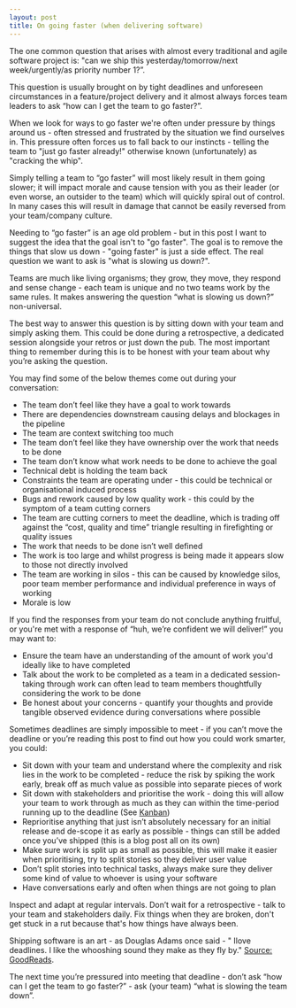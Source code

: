 ```yaml
---
layout: post
title: On going faster (when delivering software)
---
```

The one common question that arises with almost every traditional and agile software project is: "can we ship this yesterday/tomorrow/next week/urgently/as priority number 1?”. 

This question is usually brought on by tight deadlines and unforeseen circumstances in a feature/project delivery and it almost always forces team leaders to ask “how can I get the team to go faster?”. 

When we look for ways to go faster we're often under pressure by things around us - often stressed and frustrated by the situation we find ourselves in. This pressure often forces us to fall back to our instincts - telling the team to "just go faster already!" otherwise known (unfortunately) as "cracking the whip". 

Simply telling a team to “go faster” will most likely result in them going slower; it will impact morale and cause tension with you as their leader (or even worse, an outsider to the team) which will quickly spiral out of control. In many cases this will result in damage that cannot be easily reversed from your team/company culture.

Needing to “go faster” is an age old problem - but in this post I want to suggest the idea that the goal isn't to "go faster". The goal is to remove the things that slow us down - "going faster" is just a side effect. The real question we want to ask is "what is slowing us down?". 

Teams are much like living organisms; they grow, they move, they respond and sense change - each team is unique and no two teams work by the same rules. It makes answering the question “what is slowing us down?” non-universal. 

The best way to answer this question is by sitting down with your team and simply asking them. This could be done during a retrospective, a dedicated session alongside your retros or just down the pub. The most important thing to remember during this is to be honest with your team about why you’re asking the question.

You may find some of the below themes come out during your conversation:

* The team don’t feel like they have a goal to work towards
* There are dependencies downstream causing delays and blockages in the pipeline 
* The team are context switching too much
* The team don’t feel like they have ownership over the work that needs to be done
* The team don’t know what work needs to be done to achieve the goal 
* Technical debt is holding the team back
* Constraints the team are operating under - this could be technical or organisational induced process 
* Bugs and rework caused by low quality work - this could by the symptom of a team cutting corners
* The team are cutting corners to meet the deadline, which is trading off against the “cost, quality and time” triangle resulting in firefighting or quality issues
* The work that needs to be done isn’t well defined
* The work is too large and whilst progress is being made it appears slow to those not directly involved 
* The team are working in silos - this can be caused by knowledge silos, poor team member performance and individual preference in ways of working
* Morale is low 

If you find the responses from your team do not conclude anything fruitful, or you're met with a response of “huh, we’re confident we will deliver!” you may want to: 

* Ensure the team have an understanding of the amount of work you'd ideally like to have completed  
* Talk about the work to be completed as a team in a dedicated session- taking through work can often lead to team members thoughtfully considering the work to be done
* Be honest about your concerns - quantify your thoughts and provide tangible observed evidence during conversations where possible

Sometimes deadlines are simply impossible to meet - if you can’t move the deadline or you’re reading this post to find out how you could work smarter, you could: 

* Sit down with your team and understand where the complexity and risk lies in the work to be completed - reduce the risk by spiking the work early, break off as much value as possible into separate pieces of work 
* Sit down with stakeholders and prioritise the work - doing this will allow your team to work through as much as they can within the time-period running up to the deadline (See [Kanban](https://en.wikipedia.org/wiki/Kanban))
* Reprioritise anything that just isn’t absolutely necessary for an initial release and de-scope it as early as possible - things can still be added once you’ve shipped (this is a blog post all on its own)
* Make sure work is split up as small as possible, this will make it easier when prioritising, try to split stories so they deliver user value
* Don’t split stories into technical tasks, always make sure they deliver some kind of value to whoever is using your software
* Have conversations early and often when things are not going to plan

Inspect and adapt at regular intervals. Don’t wait for a retrospective - talk to your team and stakeholders daily. Fix things when they are broken, don't get stuck in a rut because that's how things have always been. 

Shipping software is an art - as Douglas Adams once said - " Ilove deadlines. I like the whooshing sound they make as they fly by." [Source: GoodReads](https://www.goodreads.com/quotes/1398-i-love-deadlines-i-love-the-whooshing-noise-they-make).

The next time you’re pressured into meeting that deadline - don’t ask “how can I get the team to go faster?” - ask (your team) “what is slowing the team down”.
